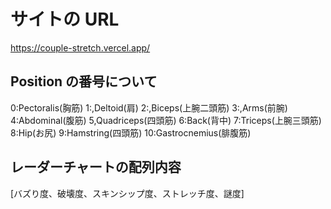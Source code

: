 # サイトの URL

https://couple-stretch.vercel.app/

## Position の番号について

0:Pectoralis(胸筋)
1:,Deltoid(肩)
2:,Biceps(上腕二頭筋)
3:,Arms(前腕)
4:Abdominal(腹筋)
5,Quadriceps(四頭筋)
6:Back(背中)
7:Triceps(上腕三頭筋)
8:Hip(お尻)
9:Hamstring(四頭筋)
10:Gastrocnemius(腓腹筋)

## レーダーチャートの配列内容

[バズり度、破壊度、スキンシップ度、ストレッチ度、謎度]